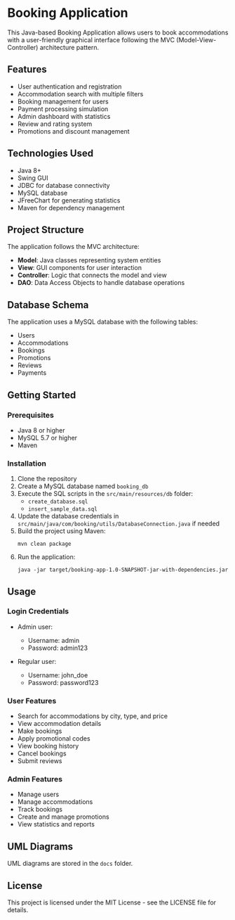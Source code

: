 # Booking Application

This Java-based Booking Application allows users to book accommodations with a user-friendly graphical interface following the MVC (Model-View-Controller) architecture pattern.

## Features

- User authentication and registration
- Accommodation search with multiple filters
- Booking management for users
- Payment processing simulation
- Admin dashboard with statistics
- Review and rating system
- Promotions and discount management

## Technologies Used

- Java 8+
- Swing GUI
- JDBC for database connectivity
- MySQL database
- JFreeChart for generating statistics
- Maven for dependency management

## Project Structure

The application follows the MVC architecture:

- **Model**: Java classes representing system entities
- **View**: GUI components for user interaction
- **Controller**: Logic that connects the model and view
- **DAO**: Data Access Objects to handle database operations

## Database Schema

The application uses a MySQL database with the following tables:

- Users
- Accommodations
- Bookings
- Promotions
- Reviews
- Payments

## Getting Started

### Prerequisites

- Java 8 or higher
- MySQL 5.7 or higher
- Maven

### Installation

1. Clone the repository
2. Create a MySQL database named `booking_db`
3. Execute the SQL scripts in the `src/main/resources/db` folder:
   - `create_database.sql`
   - `insert_sample_data.sql`
4. Update the database credentials in `src/main/java/com/booking/utils/DatabaseConnection.java` if needed
5. Build the project using Maven:
   ```
   mvn clean package
   ```
6. Run the application:
   ```
   java -jar target/booking-app-1.0-SNAPSHOT-jar-with-dependencies.jar
   ```

## Usage

### Login Credentials

- Admin user:
  - Username: admin
  - Password: admin123
  
- Regular user:
  - Username: john_doe
  - Password: password123

### User Features

- Search for accommodations by city, type, and price
- View accommodation details
- Make bookings
- Apply promotional codes
- View booking history
- Cancel bookings
- Submit reviews

### Admin Features

- Manage users
- Manage accommodations
- Track bookings
- Create and manage promotions
- View statistics and reports

## UML Diagrams

UML diagrams are stored in the `docs` folder.

## License

This project is licensed under the MIT License - see the LICENSE file for details.